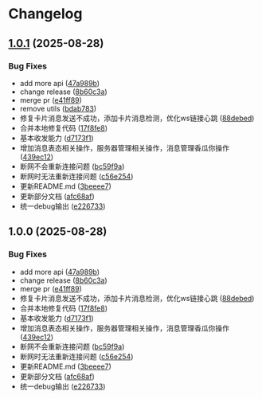 # Changelog

## [1.0.1](https://github.com/DreamMiu/kook-client/compare/v1.0.0...v1.0.1) (2025-08-28)


### Bug Fixes

* add more api ([47a989b](https://github.com/DreamMiu/kook-client/commit/47a989b9a25e03cc7659fb10261237ed0b060ef0))
* change release ([8b60c3a](https://github.com/DreamMiu/kook-client/commit/8b60c3aac767d50dfe61310798c2f331ededf145))
* merge pr ([e41ff89](https://github.com/DreamMiu/kook-client/commit/e41ff893d615bf6ce323e55c4fbcc58bb51823f8))
* remove utils ([bdab783](https://github.com/DreamMiu/kook-client/commit/bdab7838fdb4a67cc07c4cda19cf778f46df815b))
* 修复卡片消息发送不成功，添加卡片消息检测，优化ws链接心跳 ([88debed](https://github.com/DreamMiu/kook-client/commit/88debed0ddc052b822dc491e0f7b2f77b3f09705))
* 合并本地修复代码 ([17f8fe8](https://github.com/DreamMiu/kook-client/commit/17f8fe8189ecfbe1a22e4f82b4b5899568cbcfdf))
* 基本收发能力 ([d7173f1](https://github.com/DreamMiu/kook-client/commit/d7173f1af4ce91148d1e44223887d71a8bed2e3d))
* 增加消息表态相关操作，服务器管理相关操作，消息管理香瓜你操作 ([439ec12](https://github.com/DreamMiu/kook-client/commit/439ec1225eb30902ace66c7779c7170c1662003e))
* 断网不会重新连接问题 ([bc59f9a](https://github.com/DreamMiu/kook-client/commit/bc59f9a203f3a75f66dac8e68f33d1bdd7823f0d))
* 断网时无法重新连接问题 ([c56e254](https://github.com/DreamMiu/kook-client/commit/c56e2541add017d6424e5addc63c49a270be70db))
* 更新README.md ([3beeee7](https://github.com/DreamMiu/kook-client/commit/3beeee7b70041408bc1857c8f2737c0557eae6ce))
* 更新部分文档 ([afc68af](https://github.com/DreamMiu/kook-client/commit/afc68af2bb479e9ecbe686a6f0fa805ac107885e))
* 统一debug输出 ([e226733](https://github.com/DreamMiu/kook-client/commit/e2267337b1b5c025afe4c82e3158170110433b2c))

## 1.0.0 (2025-08-28)


### Bug Fixes

* add more api ([47a989b](https://github.com/zhinjs/kook-client/commit/47a989b9a25e03cc7659fb10261237ed0b060ef0))
* change release ([8b60c3a](https://github.com/zhinjs/kook-client/commit/8b60c3aac767d50dfe61310798c2f331ededf145))
* merge pr ([e41ff89](https://github.com/zhinjs/kook-client/commit/e41ff893d615bf6ce323e55c4fbcc58bb51823f8))
* 修复卡片消息发送不成功，添加卡片消息检测，优化ws链接心跳 ([88debed](https://github.com/zhinjs/kook-client/commit/88debed0ddc052b822dc491e0f7b2f77b3f09705))
* 合并本地修复代码 ([17f8fe8](https://github.com/zhinjs/kook-client/commit/17f8fe8189ecfbe1a22e4f82b4b5899568cbcfdf))
* 基本收发能力 ([d7173f1](https://github.com/zhinjs/kook-client/commit/d7173f1af4ce91148d1e44223887d71a8bed2e3d))
* 增加消息表态相关操作，服务器管理相关操作，消息管理香瓜你操作 ([439ec12](https://github.com/zhinjs/kook-client/commit/439ec1225eb30902ace66c7779c7170c1662003e))
* 断网不会重新连接问题 ([bc59f9a](https://github.com/zhinjs/kook-client/commit/bc59f9a203f3a75f66dac8e68f33d1bdd7823f0d))
* 断网时无法重新连接问题 ([c56e254](https://github.com/zhinjs/kook-client/commit/c56e2541add017d6424e5addc63c49a270be70db))
* 更新README.md ([3beeee7](https://github.com/zhinjs/kook-client/commit/3beeee7b70041408bc1857c8f2737c0557eae6ce))
* 更新部分文档 ([afc68af](https://github.com/zhinjs/kook-client/commit/afc68af2bb479e9ecbe686a6f0fa805ac107885e))
* 统一debug输出 ([e226733](https://github.com/zhinjs/kook-client/commit/e2267337b1b5c025afe4c82e3158170110433b2c))
